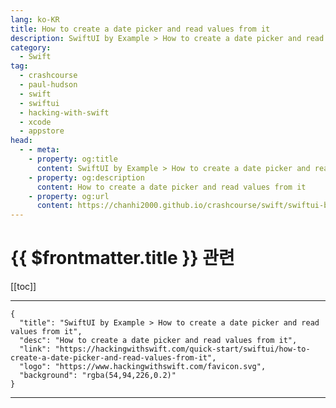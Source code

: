 ```yaml
---
lang: ko-KR
title: How to create a date picker and read values from it
description: SwiftUI by Example > How to create a date picker and read values from it
category:
  - Swift
tag: 
  - crashcourse
  - paul-hudson
  - swift
  - swiftui
  - hacking-with-swift
  - xcode
  - appstore
head:
  - - meta:
    - property: og:title
      content: SwiftUI by Example > How to create a date picker and read values from it
    - property: og:description
      content: How to create a date picker and read values from it
    - property: og:url
      content: https://chanhi2000.github.io/crashcourse/swift/swiftui-by-example/06-user-interface-controls/how-to-create-a-date-picker-and-read-values-from-it.html
---
```


# {{ $frontmatter.title }} 관련

[[toc]]

---

```component VPCard
{
  "title": "SwiftUI by Example > How to create a date picker and read values from it",
  "desc": "How to create a date picker and read values from it",
  "link": "https://hackingwithswift.com/quick-start/swiftui/how-to-create-a-date-picker-and-read-values-from-it",
  "logo": "https://www.hackingwithswift.com/favicon.svg",
  "background": "rgba(54,94,226,0.2)"
}
```

---

<TagLinks />
